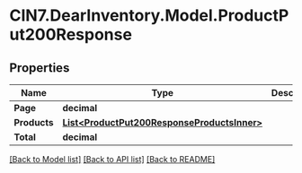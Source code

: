 # CIN7.DearInventory.Model.ProductPut200Response

## Properties

| Name         | Type                                                                                        | Description | Notes      |
| ------------ | ------------------------------------------------------------------------------------------- | ----------- | ---------- |
| **Page**     | **decimal**                                                                                 |             | [optional] |
| **Products** | [**List&lt;ProductPut200ResponseProductsInner&gt;**](ProductPut200ResponseProductsInner.md) |             | [optional] |
| **Total**    | **decimal**                                                                                 |             | [optional] |

[[Back to Model list]](../README.md#documentation-for-models) [[Back to API list]](../README.md#documentation-for-api-endpoints) [[Back to README]](../README.md)
